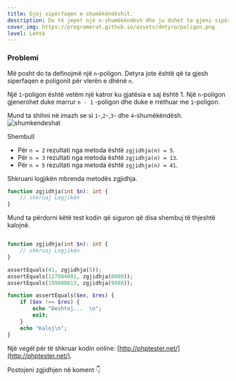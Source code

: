 ```yaml
---
title: Gjej sipërfaqen e shumëkëndëshit.
description: Do të jepet një n-shumëkëndësh dhe ju duhet ta gjeni sipërfaqen e saj.
cover_img: https://programerat.github.io/assets/detyra/poligon.png
level: Lehtë    
---
```


### Problemi

Më posht do ta definojmë një `n`-poligon.
Detyra jote është që ta gjesh siperfaqen e poligonit për vlerën e dhënë `n`. 

Një `1`-poligon është vetëm një katror ku gjatësia e saj është 1.
Një `n`-poligon gjenerohet duke marrur `n - 1` -poligon dhe duke e rrethuar me `1`-poligon.      
     
Mund ta shihni në imazh se si `1`-,`2`-,`3`- dhe `4`-shumëkëndësh.
![shumkendeshat](https://programerat.github.io/assets/detyra/poligon.png)    
                
Shembull
* Për `n = 2` rezultati nga metoda është `zgjidhja(n) = 5`.
* Për `n = 3` rezultati nga metoda është `zgjidhja(n) = 13`.
* Për `n = 5` rezultati nga metoda është `zgjidhja(n) = 41`.

Shkruani logjikën mbrenda metodës zgjidhja.      
```php
function zgjidhja(int $n): int {
    // shkruaj Logjikën                        
}

```   

Mund ta përdorni këtë test kodin që siguron që disa shembuj të thjeshtë kalojnë.

```php

function zgjidhja(int $n): int {
    // shkruaj Logjikën                        
}

assertEquals(41, zgjidhja(5));
assertEquals(127984001, zgjidhja(8000));
assertEquals(199900013, zgjidhja(9998));

function assertEquals($ex, $res) {
	if ($ex !== $res) {
		echo "Deshtoj...  \n";
		exit;
	}
	echo "Kaloj\n";
}
```


Një vegël për të shkruar kodin online: [http://phptester.net/](http://phptester.net/).
       

Postojeni zgjidhjen në koment 👇
